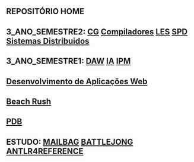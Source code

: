 ## REPOSITÓRIO HOME
## 3_ANO_SEMESTRE2: [CG](https://github.com/kaiser76936/CG.git) [Compiladores](https://github.com/kaiser76936/Compiladores.git) [LES](https://github.com/Nickurama/doccano.git) [SPD](https://github.com/kaiser76936/SPD.git) [Sistemas Distribuidos](https://github.com/kaiser76936/SD.git)
## 3_ANO_SEMESTRE1: [DAW](https://github.com/kaiser76936/DAW.git)  [IA](https://github.com/kaiser76936/IA.git) [IPM](https://github.com/kaiser76936/IPM.git)
## [Desenvolvimento de Aplicações Web](https://github.com/kaiser76936/Desenvolvimento_de_Aplicacoes_Web.git)
##  [Beach Rush](https://github.com/AfonsoNG03/ProjetoCG.git) 
## [PDB](https://github.com/kaiser76936/PDB.git)
## ESTUDO: [MAILBAG](https://github.com/kaiser76936/Mailbag.git)  [BATTLEJONG](https://github.com/kaiser76936/BattleJong.git) [ANTLR4REFERENCE](https://github.com/lukekras/def-antlr4-ref-code.git)
